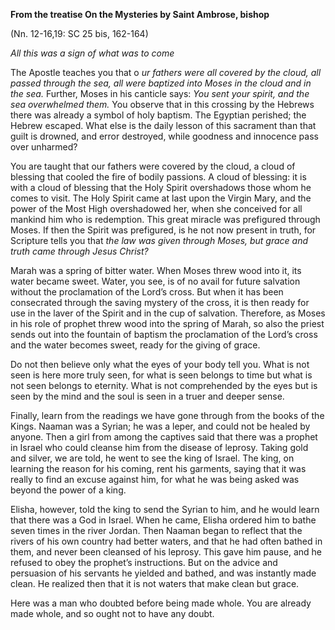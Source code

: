

**From the treatise On the Mysteries by Saint Ambrose, bishop**

(Nn. 12-16,19: SC 25 bis, 162-164)

_All this was a sign of what was to come_

The Apostle teaches you that o _ur fathers were all covered by the cloud, all passed through the sea, all were baptized into Moses in the cloud and in the sea._ Further, Moses in his canticle says: _You sent your spirit, and the sea overwhelmed them._ You observe that in this crossing by the Hebrews there was already a symbol of holy baptism. The Egyptian perished; the Hebrew escaped. What else is the daily lesson of this sacrament than that guilt is drowned, and error destroyed, while goodness and innocence pass over unharmed?

You are taught that our fathers were covered by the cloud, a cloud of blessing that cooled the fire of bodily passions. A cloud of blessing: it is with a cloud of blessing that the Holy Spirit overshadows those whom he comes to visit. The Holy Spirit came at last upon the Virgin Mary, and the power of the Most High overshadowed her, when she conceived for all mankind him who is redemption. This great miracle was prefigured through Moses. If then the Spirit was prefigured, is he not now present in truth, for Scripture tells you that _the law was given through Moses, but grace and truth came through Jesus Christ?_

Marah was a spring of bitter water. When Moses threw wood into it, its water became sweet. Water, you see, is of no avail for future salvation without the proclamation of the Lord’s cross. But when it has been consecrated through the saving mystery of the cross, it is then ready for use in the laver of the Spirit and in the cup of salvation. Therefore, as Moses in his role of prophet threw wood into the spring of Marah, so also the priest sends out into the fountain of baptism the proclamation of the Lord’s cross and the water becomes sweet, ready for the giving of grace.

Do not then believe only what the eyes of your body tell you. What is not seen is here more truly seen, for what is seen belongs to time but what is not seen belongs to eternity. What is not comprehended by the eyes but is seen by the mind and the soul is seen in a truer and deeper sense.

Finally, learn from the readings we have gone through from the books of the Kings. Naaman was a Syrian; he was a leper, and could not be healed by anyone. Then a girl from among the captives said that there was a prophet in Israel who could cleanse him from the disease of leprosy. Taking gold and silver, we are told, he went to see the king of Israel. The king, on learning the reason for his coming, rent his garments, saying that it was really to find an excuse against him, for what he was being asked was beyond the power of a king.

Elisha, however, told the king to send the Syrian to him, and he would learn that there was a God in Israel. When he came, Elisha ordered him to bathe seven times in the river Jordan. Then Naaman began to reflect that the rivers of his own country had better waters, and that he had often bathed in them, and never been cleansed of his leprosy. This gave him pause, and he refused to obey the prophet’s instructions. But on the advice and persuasion of his servants he yielded and bathed, and was instantly made clean. He realized then that it is not waters that make clean but grace.

Here was a man who doubted before being made whole. You are already made whole, and so ought not to have any doubt.

